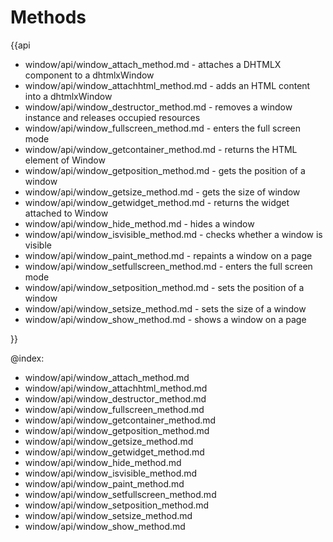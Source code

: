 Methods
=========

{{api

- window/api/window_attach_method.md - attaches a DHTMLX component to a dhtmlxWindow
- window/api/window_attachhtml_method.md - adds an HTML content into a dhtmlxWindow
- window/api/window_destructor_method.md - removes a window instance and releases occupied resources
- window/api/window_fullscreen_method.md - enters the full screen mode
- window/api/window_getcontainer_method.md - returns the HTML element of Window
- window/api/window_getposition_method.md - gets the position of a window
- window/api/window_getsize_method.md - gets the size of window
- window/api/window_getwidget_method.md - returns the widget attached to Window
- window/api/window_hide_method.md - hides a window
- window/api/window_isvisible_method.md - checks whether a window is visible
- window/api/window_paint_method.md - repaints a window on a page
- window/api/window_setfullscreen_method.md - enters the full screen mode
- window/api/window_setposition_method.md - sets the position of a window
- window/api/window_setsize_method.md - sets the size of a window
- window/api/window_show_method.md - shows a window on a page

}}

@index:
- window/api/window_attach_method.md
- window/api/window_attachhtml_method.md
- window/api/window_destructor_method.md
- window/api/window_fullscreen_method.md
- window/api/window_getcontainer_method.md
- window/api/window_getposition_method.md
- window/api/window_getsize_method.md
- window/api/window_getwidget_method.md
- window/api/window_hide_method.md
- window/api/window_isvisible_method.md
- window/api/window_paint_method.md
- window/api/window_setfullscreen_method.md
- window/api/window_setposition_method.md
- window/api/window_setsize_method.md
- window/api/window_show_method.md
